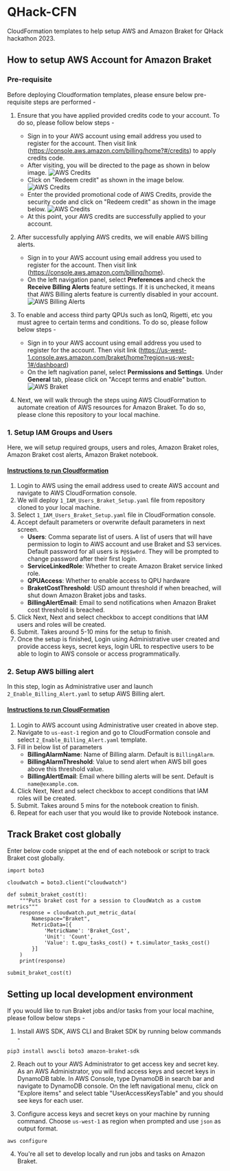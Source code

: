 # QHack-CFN

CloudFormation templates to help setup AWS and Amazon Braket for QHack hackathon 2023. 

## How to setup AWS Account for Amazon Braket

### Pre-requisite
Before deploying Cloudformation templates, please ensure below pre-requisite steps are performed - 
1. Ensure that you have applied provided credits code to your account. To do so, please follow below steps - 
    * Sign in to your AWS account using email address you used to register for the account. Then visit link (https://console.aws.amazon.com/billing/home?#/credits) to apply credits code.
    * After visiting, you will be directed to the page as shown in below image.
    ![AWS Credits](https://miro.medium.com/v2/resize:fit:1400/format:webp/1*U4ylVteTRJf66kZqh-HhRg.jpeg)
    * Click on "Redeem credit" as shown in the image below.
    ![AWS Credits](https://miro.medium.com/v2/resize:fit:1400/format:webp/1*NEQ382KPoucHaqkuSwsI1w.jpeg)
    * Enter the provided promotional code of AWS Credits, provide the security code and click on "Redeem credit" as shown in the image below.
    ![AWS Credits](https://miro.medium.com/v2/resize:fit:1400/format:webp/1*hrCHGTCSqQtd_qnpK1I4zg.jpeg)
    * At this point, your AWS credits are successfully applied to your account. 

2. After successfully applying AWS credits, we will enable AWS billing alerts. 
    * Sign in to your AWS account using email address you used to register for the account. Then visit link (https://console.aws.amazon.com/billing/home).
    * On the left navigation panel, select **Preferences** and check the **Receive Billing Alerts** feature settings. If it is unchecked, it means that AWS Billing alerts feature is currently disabled in your account. 
    ![AWS Billing Alerts](https://d2908q01vomqb2.cloudfront.net/972a67c48192728a34979d9a35164c1295401b71/2021/10/05/fig3rbil.png)

3. To enable and access third party QPUs such as IonQ, Rigetti, etc you must agree to certain terms and conditions. To do so, please follow below steps - 
    * Sign in to your AWS account using email address you used to register for the account. Then visit link (https://us-west-1.console.aws.amazon.com/braket/home?region=us-west-1#/dashboard)
    * On the left nagivation panel, select **Permissions and Settings**. Under **General** tab, please click on "Accept terms and enable" button. 
    ![AWS Braket](https://docs.aws.amazon.com/images/braket/latest/developerguide/images/General.png)

4. Next, we will walk through the steps using AWS CloudFormation to automate creation of AWS resources for Amazon Braket. To do so, please clone this repository to your local machine.

### 1. Setup IAM Groups and Users
Here, we will setup required groups, users and roles, Amazon Braket roles, Amazon Braket cost alerts, Amazon Braket notebook.

#### <u>Instructions to run Cloudformation</u>
1. Login to AWS using the email address used to create AWS account and navigate to AWS CloudFormation console.
2. We will deploy `1_IAM_Users_Braket_Setup.yaml` file from repository cloned to your local machine.
3. Select `1_IAM_Users_Braket_Setup.yaml` file in CloudFormation console. 
4. Accept default parameters or overwrite default parameters in next screen.
    * **Users**: Comma separate list of users. A list of users that will have permission to login to AWS account and use Braket and S3 services. Default password for all users is `P@$$w0rd`. They will be prompted to change password after their first login. 
    * **ServiceLinkedRole**: Whether to create Amazon Braket service linked role.
    * **QPUAccess**: Whether to enable access to QPU hardware
    * **BraketCostThreshold**: USD amount threshold if when breached, will shut down Amazon Braket jobs and tasks. 
    * **BillingAlertEmail**: Email to send notifications when Amazon Braket cost threshold is breached.
5. Click Next, Next and select checkbox to accept conditions that IAM users and roles will be created.
6. Submit. Takes around 5-10 mins for the setup to finish. 
7. Once the setup is finished, Login using Administrative user created and provide access keys, secret keys, login URL to respective users to be able to login to AWS console or access programmatically. 

### 2. Setup AWS billing alert
In this step, login as Administrative user and launch `2_Enable_Billing_Alert.yaml` to setup AWS Billing alert. 

#### <u>Instructions to run CloudFormation</u>
1. Login to AWS account using Administrative user created in above step. 
2. Navigate to `us-east-1` region and go to CloudFormation console and select `2_Enable_Billing_Alert.yaml` template.
3. Fill in below list of parameters
    * **BillingAlarmName**: Name of Billing alarm. Default is `BillingAlarm`. 
    * **BillingAlarmThreshold**: Value to send alert when AWS bill goes above this threshold value. 
    * **BillingAlertEmail**: Email where billing alerts will be sent. Default is `name@example.com`. 
4. Click Next, Next and select checkbox to accept conditions that IAM roles will be created.
5. Submit. Takes around 5 mins for the notebook creation to finish.
6. Repeat for each user that you would like to provide Notebook instance.


## Track Braket cost globally
Enter below code snippet at the end of each notebook or script to track Braket cost globally.

```
import boto3

cloudwatch = boto3.client("cloudwatch")

def submit_braket_cost(t):
    """Puts braket cost for a session to CloudWatch as a custom metrics"""
    response = cloudwatch.put_metric_data(
        Namespace="Braket",
        MetricData=[{
            'MetricName': 'Braket_Cost',
            'Unit': 'Count',
            'Value': t.qpu_tasks_cost() + t.simulator_tasks_cost()
        }]
    )
    print(response)

submit_braket_cost(t)
```

## Setting up local development environment

If you would like to run Braket jobs and/or tasks from your local machine, please follow below steps - 
1. Install AWS SDK, AWS CLI and Braket SDK by running below commands - 
```
pip3 install awscli boto3 amazon-braket-sdk
```

2. Reach out to your AWS Administrator to get access key and secret key. As an AWS Administrator, you will find access keys and secret keys in DynamoDB table. In AWS Console, type DynamoDB in search bar and navigate to DynamoDB console. On the left navigational menu, click on "Explore items" and select table "UserAccessKeysTable" and you should see keys for each user.

3. Configure access keys and secret keys on your machine by running command. Choose `us-west-1` as region when prompted and use `json` as output format.
```
aws configure
```

4. You're all set to develop locally and run jobs and tasks on Amazon Braket. 





